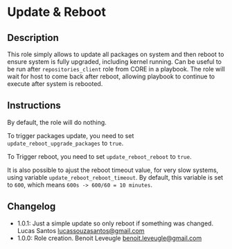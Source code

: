 # Update & Reboot

## Description

This role simply allows to update all packages on system and then reboot
to ensure system is fully upgraded, including kernel running.
Can be useful to be run after `repositories_client` role from CORE in a playbook.
The role will wait for host to come back after reboot, allowing playbook to
continue to execute after system is rebooted.

## Instructions

By default, the role will do nothing.

To trigger packages update, you need to set `update_reboot_upgrade_packages` to
`true`.

To Trigger reboot, you need to set `update_reboot_reboot` to `true`.

It is also possible to ajust the reboot timeout value, for very slow systems,
using variable `update_reboot_reboot_timeout`. By default, this variable is set
to `600`, which means `600s -> 600/60 = 10 minutes`.

## Changelog

* 1.0.1: Just a simple update so only reboot if something was changed. Lucas Santos <lucassouzasantos@gmail.com>
* 1.0.0: Role creation. Benoit Leveugle <benoit.leveugle@gmail.com>
